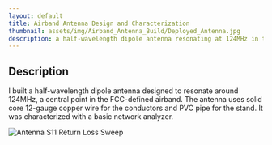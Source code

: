 ```yaml
---
layout: default
title: Airband Antenna Design and Characterization
thumbnail: assets/img/Airband_Antenna_Build/Deployed_Antenna.jpg
description: a half-wavelength dipole antenna resonating at 124MHz in the commercial airband frequency range designed, built, and tested
---
```


## Description

I built a half-wavelength dipole antenna designed to resonate around 124MHz, a central point in the FCC-defined airband.
The antenna uses solid core 12-gauge copper wire for the conductors and PVC pipe for the stand. It was characterized with a basic network analyzer.

![Antenna S11 Return Loss Sweep](assets/img/Airband_Antenna_Build/"Dipole_Airband_Antenna_1-1000MHz_sweep_S11_return_loss.png")
